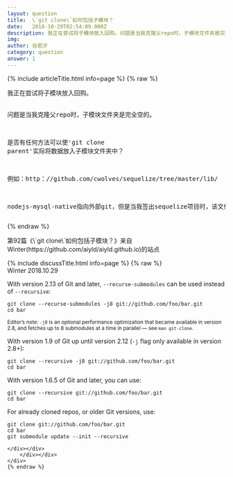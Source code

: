 ```yaml
---
layout: question
title:  \`git clone\`如何包括子模块？
date:   2018-10-29T02:54:09.000Z
description: 我正在尝试将子模块放入回购。问题是当我克隆父repo时，子模块文件夹是完全空的。是否有任何方法可以使'git clone parent'实际将数据放入子...
img: 
author: 谷若汐
category: question
answer: 1
---
```

<div class="article-root">
  <div class="article">
    {% include articleTitle.html info=page %}
    {% raw %}
    <div class="article-content"><pre>
我正在尝试将子模块放入回购。

问题是当我克隆父repo时，子模块文件夹是完全空的。

是否有任何方法可以使&#39;git clone parent&#39;实际将数据放入子模块文件夹中？

例如：http：//github.com/cwolves/sequelize/tree/master/lib/

nodejs-mysql-native指向外部git，但是当我签出sequelize项目时，该文件夹为空...</pre>
</div>
    {% endraw %}
  </div>
  <p class="winter_mark">第92篇《\`git clone\`如何包括子模块？》来自Winter(https://github.com/aiyld/aiyld.github.io)的站点</p>
  <div class="discuss-wrapper">
    {% include discussTitle.html info=page %}
    {% raw %}
    <div class="discuss-list">
    <div class="discuss-item">
        <div class="discuss-parent">
          <div class="discuss-meta">
            <span class="discuss-user">Winter</span>
            <span class="discuss-time">2018.10.29</span>
          </div>
          <div class="discuss-comment"><div class="post-text" itemprop="text">
<p>With version 2.13 of Git and later, <code>--recurse-submodules</code> can be used instead of <code>--recursive</code>:</p>

<pre><code>git clone --recurse-submodules -j8 git://github.com/foo/bar.git
cd bar
</code></pre>

<p><sup>Editor’s note: <code>-j8</code> is an optional performance optimization that became available in version 2.8, and fetches up to 8 submodules at a time in parallel — see <code>man git-clone</code>.</sup></p>

<p>With version 1.9 of Git up until version 2.12 (<code>-j</code> flag only available in version 2.8+):</p>

<pre><code>git clone --recursive -j8 git://github.com/foo/bar.git
cd bar
</code></pre>

<p>With version 1.6.5 of Git and later, you can use:</p>

<pre><code>git clone --recursive git://github.com/foo/bar.git
cd bar
</code></pre>

<p>For already cloned repos, or older Git versions, use:</p>

<pre><code>git clone git://github.com/foo/bar.git
cd bar
git submodule update --init --recursive
</code></pre>
    </div></div>
        </div></div>
    </div>
    {% endraw %}
  </div>
<div>
